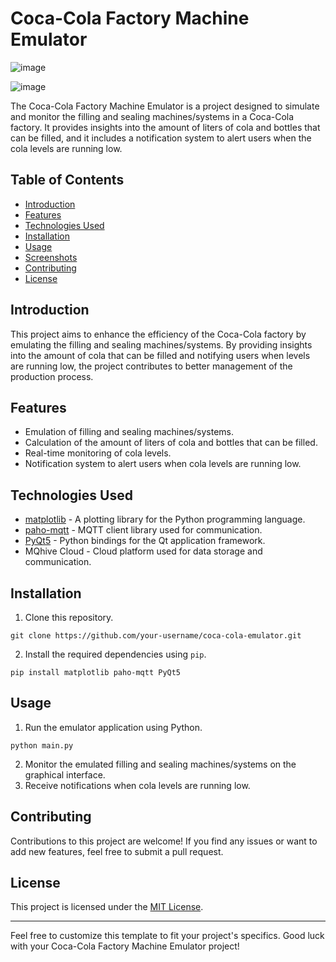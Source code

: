 # Coca-Cola Factory Machine Emulator

![image](https://github.com/adamK563/IOT_SMART_HOME/assets/83719998/e1be706b-3a1a-477b-bc7a-37b2f99173f5)

![image](https://github.com/adamK563/IOT_SMART_HOME/assets/83719998/76977881-0f05-417a-9584-02fd59708688)



The Coca-Cola Factory Machine Emulator is a project designed to simulate and monitor the filling and sealing machines/systems in a Coca-Cola factory. It provides insights into the amount of liters of cola and bottles that can be filled, and it includes a notification system to alert users when the cola levels are running low.

## Table of Contents

- [Introduction](#introduction)
- [Features](#features)
- [Technologies Used](#technologies-used)
- [Installation](#installation)
- [Usage](#usage)
- [Screenshots](#screenshots)
- [Contributing](#contributing)
- [License](#license)

## Introduction

This project aims to enhance the efficiency of the Coca-Cola factory by emulating the filling and sealing machines/systems. By providing insights into the amount of cola that can be filled and notifying users when levels are running low, the project contributes to better management of the production process.

## Features

- Emulation of filling and sealing machines/systems.
- Calculation of the amount of liters of cola and bottles that can be filled.
- Real-time monitoring of cola levels.
- Notification system to alert users when cola levels are running low.

## Technologies Used

- [matplotlib](https://matplotlib.org/) - A plotting library for the Python programming language.
- [paho-mqtt](https://www.eclipse.org/paho/index.php) - MQTT client library used for communication.
- [PyQt5](https://riverbankcomputing.com/software/pyqt/) - Python bindings for the Qt application framework.
- MQhive Cloud - Cloud platform used for data storage and communication.

## Installation

1. Clone this repository.

```
git clone https://github.com/your-username/coca-cola-emulator.git
```

2. Install the required dependencies using `pip`.

```
pip install matplotlib paho-mqtt PyQt5
```

## Usage

1. Run the emulator application using Python.

```   
python main.py
```

2. Monitor the emulated filling and sealing machines/systems on the graphical interface.
3. Receive notifications when cola levels are running low.

## Contributing

Contributions to this project are welcome! If you find any issues or want to add new features, feel free to submit a pull request.

## License

This project is licensed under the [MIT License](LICENSE).

---

Feel free to customize this template to fit your project's specifics. Good luck with your Coca-Cola Factory Machine Emulator project!
